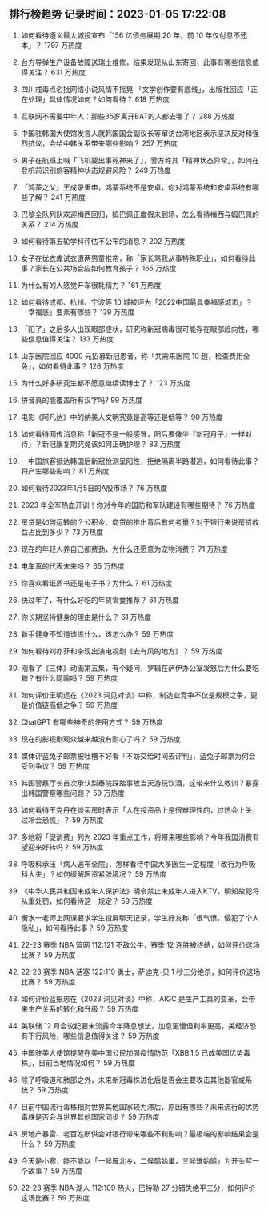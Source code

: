 
## 排行榜趋势 记录时间：2023-01-05 17:22:08
  
  1. 如何看待遵义最大城投宣布「156 亿债务展期 20 年，前 10 年仅付息不还本」？ 1797 万热度
    
  2. 台方导弹生产设备故障送瑞士维修，结果发现从山东寄回，此事有哪些信息值得关注？ 631 万热度
    
  3. 四川戒毒点名批网络小说风情不摇晃 「文学创作要有底线」，出版社回应「正在处理」具体情况如何？如何看待？ 618 万热度
    
  4. 互联网不需要中年人：那些35岁离开BAT的人都去哪了？ 288 万热度
    
  5. 中国驻韩国大使馆发言人就韩国国会副议长等窜访台湾地区表示坚决反对和强烈抗议，会给中韩关系带来哪些影响？ 257 万热度
    
  6. 男子在航班上喊「飞机要出事死神来了」，警方称其「精神状态异常」，如何在登机前识别旅客精神状态规避风险？ 249 万热度
    
  7. 「鸿蒙之父」王成录重申，鸿蒙系统不是安卓，你对鸿蒙系统和安卓系统有哪些了解？ 241 万热度
    
  8. 巴黎全队列队欢迎梅西回归，姆巴佩正度假未到场，怎么看待梅西与姆巴佩的关系？ 214 万热度
    
  9. 如何看待第五轮学科评估不公布的消息？ 202 万热度
    
  10. 女子在优衣库试衣遭两男童推帘，称「家长骂我从事特殊职业」，如何看待此事？家长在公共场合应如何教育孩子？ 165 万热度
    
  11. 为什么有的人感觉开车很耗精力？ 161 万热度
    
  12. 如何看待成都、杭州、宁波等 10 城被评为「2022中国最具幸福感城市」？「幸福感」要素有哪些？ 139 万热度
    
  13. 「阳了」之后多人出现眼部症状，研究称新冠病毒很可能存在眼部趋向性，哪些信息值得关注？ 133 万热度
    
  14. 山东医院回应 4000 元招募新冠患者，称「共需来医院 10 趟，检查费用全免」，如何看待此事？ 126 万热度
    
  15. 为什么好多研究生都不愿意继续读博士了？ 123 万热度
    
  16. 拼音真的能覆盖所有汉字吗? 99 万热度
    
  17. 电影《阿凡达》中的纳美人文明究竟是高等还是低等？ 90 万热度
    
  18. 如何看待网传消息称「新冠不是一般感冒，阳后要像坐『新冠月子』一样对待」？新冠康复期究竟该如何正确护理？ 83 万热度
    
  19. 一中国旅客抵达韩国后新冠检测呈阳性，拒绝隔离半路潜逃，如何看待此事？将产生哪些影响？ 81 万热度
    
  20. 如何看待2023年1月5日的A股市场？ 76 万热度
    
  21. 2023 年全军热血开训！你对今年的国防和军队建设有哪些期待？ 76 万热度
    
  22. 房贷是如何运转的？公积金、商贷的推出背后有何考量？对于银行来说房贷收益占比到多少？ 73 万热度
    
  23. 现在的年轻人养自己都费劲，为什么还愿意为宠物消费？ 71 万热度
    
  24. 电车真的代表未来吗？ 65 万热度
    
  25. 你喜欢看纸质书还是电子书？为什么？ 61 万热度
    
  26. 快过年了，有什么好吃的年货零食推荐？ 61 万热度
    
  27. 你长期坚持健身的理由是什么？ 61 万热度
    
  28. 新手健身不知道该练什么，该怎么办？ 59 万热度
    
  29. 如何看待刘亦菲和李现出演电视剧《去有风的地方》？ 59 万热度
    
  30. 刚看了《三体》动画第五集，有个疑问，罗辑在萨伊办公室发怒后为什么要吃糖？有什么隐喻吗？ 59 万热度
    
  31. 如何评价王明远在《2023 洞见对谈》中称，制造业竞争不仅是规模之争，更是价值链高低之争？ 59 万热度
    
  32. ChatGPT 有哪些神奇的使用方式？ 59 万热度
    
  33. 现在的影视剧观众越来越没有耐心了吗？ 59 万热度
    
  34. 媒体评蓝兔子邮票被吐槽不好看「不妨交给时间去评判」，蓝兔子邮票为何会受到争议？ 59 万热度
    
  35. 韩国警察厅长首次承认梨泰院踩踏事故当天游玩饮酒，这带来什么教训？暴露出韩国警察哪些问题？ 59 万热度
    
  36. 如何看待王克丹在谈买房时表示「人在投资品上是很难理性的，过热会上头，过冷会恐慌」？ 59 万热度
    
  37. 多地将「促消费」列为 2023 年重点工作，将带来哪些影响？今年我国消费有望迎来好转吗？ 59 万热度
    
  38. 呼吸科承压「病人遍布全院」，怎样看待中国大多医生一定程度「改行为呼吸科大夫」？如何缓解医资紧张境况？ 59 万热度
    
  39. 《中华人民共和国未成年人保护法》明令禁止未成年人进入KTV，明知故犯将从重处罚，如何看待这一规定？ 59 万热度
    
  40. 衡水一老师上网课要求学生投屏聊天记录，学生好友称「很气愤，侵犯了个人隐私」，如何看待此事？ 59 万热度
    
  41. 22-23 赛季 NBA 篮网 112:121 不敌公牛，赛季 12 连胜被终结，如何评价这场比赛？ 59 万热度
    
  42. 22-23 赛季 NBA 活塞 122:119 勇士，萨迪克-贝 1 秒三分绝杀，如何评价这场比赛？ 59 万热度
    
  43. 如何评价蓝振忠在《2023 洞见对谈》中称，AIGC 是生产工具的变革，会带来生产关系的转化和升级？ 59 万热度
    
  44. 美联储 12 月会议纪要未流露今年降息想法，加息更慢但利率更高，美经济恐有下行风险，哪些信息值得关注？ 59 万热度
    
  45. 中国驻美大使馆提醒在美中国公民加强疫情防范「XBB.1.5 已成美国优势毒株」，目前当地情况如何？ 59 万热度
    
  46. 除了呼吸道和肺部之外，未来新冠毒株进化后是否会主要攻击其他器官或系统？ 59 万热度
    
  47. 目前中国流行毒株相对世界其他国家较为滞后，原因有哪些？未来流行的优势毒株是否会与世界其他国家同步？ 59 万热度
    
  48. 房地产暴雷、老百姓断供会对银行带来哪些不利影响？最极端的影响结果会是什么？ 59 万热度
    
  49. 今天是小寒，能不能以「一候雁北乡，二候鹊始巢，三候雉始鸲」为开头写一个故事？ 59 万热度
    
  50. 22-23 赛季 NBA 湖人 112:109 热火，巴特勒 27 分错失绝平三分，如何评价这场比赛？ 59 万热度
    